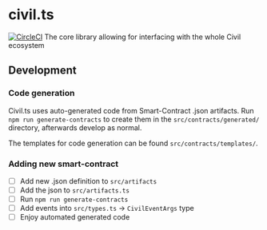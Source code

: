 # civil.ts
[![CircleCI](https://circleci.com/gh/joincivil/civil.ts.svg?style=svg)](https://circleci.com/gh/joincivil/civil.ts)
The core library allowing for interfacing with the whole Civil ecosystem

## Development
### Code generation
Civil.ts uses auto-generated code from Smart-Contract .json artifacts.
Run ```npm run generate-contracts``` to create them in the `src/contracts/generated/` directory, afterwards develop as normal.

The templates for code generation can be found `src/contracts/templates/`.

### Adding new smart-contract
- [ ] Add new .json definition to `src/artifacts`
- [ ] Add the json to `src/artifacts.ts`
- [ ] Run `npm run generate-contracts`
- [ ] Add events into `src/types.ts` -> `CivilEventArgs` type
- [ ] Enjoy automated generated code

